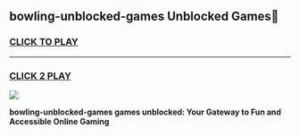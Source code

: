 
## bowling-unblocked-games Unblocked Games👋
<h3>
<a href="https://news.freeplayer.one?title=bowling-unblocked-games&ref=16F">CLICK TO PLAY</a></h3>
<hr>

<h3>
<a href="https://news.freeplayer.one?title=bowling-unblocked-games&ref=16F">CLICK 2 PLAY</a>
  
</h3>

<a href="https://news.freeplayer.one?title=bowling-unblocked-games&ref=16F/"><img src="https://clearcache.store/games.png"></a>


**bowling-unblocked-games games unblocked: Your Gateway to Fun and Accessible Online Gaming**
